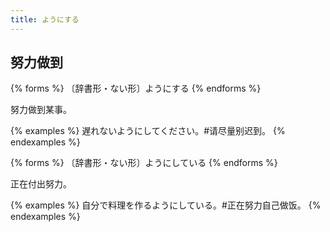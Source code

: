 ```yaml
---
title: ようにする
---
```


## 努力做到

{% forms %}
〔辞書形・ない形〕ようにする
{% endforms %}

努力做到某事。

{% examples %}
遅れないようにしてください。#请尽量别迟到。
{% endexamples %}

{% forms %}
〔辞書形・ない形〕ようにしている
{% endforms %}

正在付出努力。

{% examples %}
自分で料理を作るようにしている。#正在努力自己做饭。
{% endexamples %}

